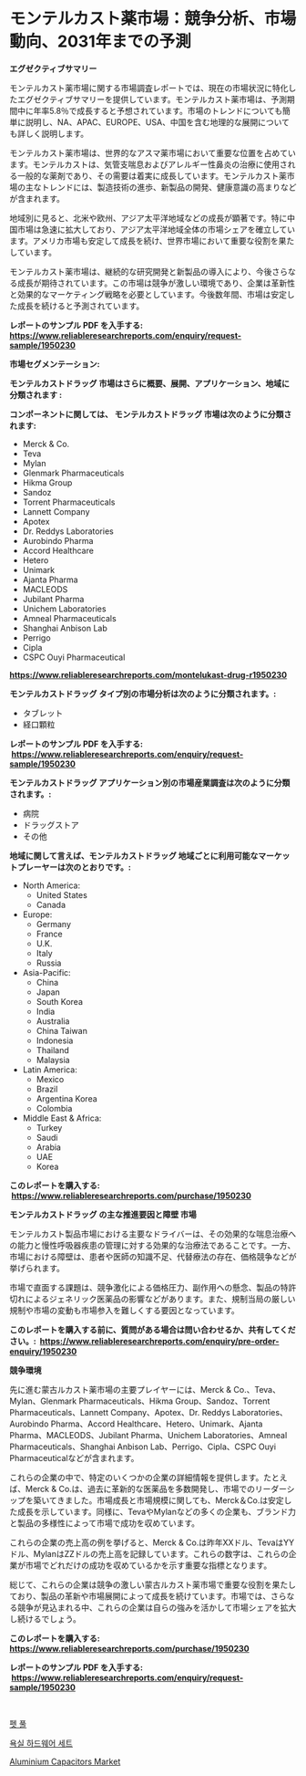 <p><h1>モンテルカスト薬市場：競争分析、市場動向、2031年までの予測</h1></p><p><strong>エグゼクティブサマリー</strong></p>
<p><p>モンテルカスト薬市場に関する市場調査レポートでは、現在の市場状況に特化したエグゼクティブサマリーを提供しています。モンテルカスト薬市場は、予測期間中に年率5.8％で成長すると予想されています。市場のトレンドについても簡単に説明し、NA、APAC、EUROPE、USA、中国を含む地理的な展開についても詳しく説明します。</p><p>モンテルカスト薬市場は、世界的なアスマ薬市場において重要な位置を占めています。モンテルカストは、気管支喘息およびアレルギー性鼻炎の治療に使用される一般的な薬剤であり、その需要は着実に成長しています。モンテルカスト薬市場の主なトレンドには、製造技術の進歩、新製品の開発、健康意識の高まりなどが含まれます。</p><p>地域別に見ると、北米や欧州、アジア太平洋地域などの成長が顕著です。特に中国市場は急速に拡大しており、アジア太平洋地域全体の市場シェアを確立しています。アメリカ市場も安定して成長を続け、世界市場において重要な役割を果たしています。</p><p>モンテルカスト薬市場は、継続的な研究開発と新製品の導入により、今後さらなる成長が期待されています。この市場は競争が激しい環境であり、企業は革新性と効果的なマーケティング戦略を必要としています。今後数年間、市場は安定した成長を続けると予測されています。</p></p>
<p><strong>レポートのサンプル PDF を入手する: <a href="https://www.reliableresearchreports.com/enquiry/request-sample/1950230">https://www.reliableresearchreports.com/enquiry/request-sample/1950230</a></strong></p>
<p><strong>市場セグメンテーション:</strong></p>
<p><strong> モンテルカストドラッグ 市場はさらに概要、展開、アプリケーション、地域に分類されます :</strong></p>
<p><strong>コンポーネントに関しては、 モンテルカストドラッグ 市場は次のように分類されます: &nbsp;</strong></p>
<p><ul><li>Merck & Co.</li><li>Teva</li><li>Mylan</li><li>Glenmark Pharmaceuticals</li><li>Hikma Group</li><li>Sandoz</li><li>Torrent Pharmaceuticals</li><li>Lannett Company</li><li>Apotex</li><li>Dr. Reddys Laboratories</li><li>Aurobindo Pharma</li><li>Accord Healthcare</li><li>Hetero</li><li>Unimark</li><li>Ajanta Pharma</li><li>MACLEODS</li><li>Jubilant Pharma</li><li>Unichem Laboratories</li><li>Amneal Pharmaceuticals</li><li>Shanghai Anbison Lab</li><li>Perrigo</li><li>Cipla</li><li>CSPC Ouyi Pharmaceutical</li></ul></p>
<p><strong><a href="https://www.reliableresearchreports.com/montelukast-drug-r1950230">https://www.reliableresearchreports.com/montelukast-drug-r1950230</a></strong></p>
<p><strong> モンテルカストドラッグ タイプ別の市場分析は次のように分類されます。:</strong></p>
<p><ul><li>タブレット</li><li>経口顆粒</li></ul></p>
<p><strong>レポートのサンプル PDF を入手する: &nbsp;<a href="https://www.reliableresearchreports.com/enquiry/request-sample/1950230">https://www.reliableresearchreports.com/enquiry/request-sample/1950230</a></strong></p>
<p><strong> モンテルカストドラッグ アプリケーション別の市場産業調査は次のように分類されます。:</strong></p>
<p><ul><li>病院</li><li>ドラッグストア</li><li>その他</li></ul></p>
<p><strong>地域に関して言えば、モンテルカストドラッグ 地域ごとに利用可能なマーケットプレーヤーは次のとおりです。:</strong></p>
<p><ul>
    <li>
        North America:
        <ul>
            <li>United States</li>
            <li>Canada</li>
        </ul>
    </li>
    <li>
        Europe:
        <ul>
            <li>Germany</li>
            <li>France</li>
            <li>U.K.</li>
            <li>Italy</li>
            <li>Russia</li>
        </ul>
    </li>
    <li>
        Asia-Pacific:
        <ul>
            <li>China</li>
            <li>Japan</li>
            <li>South Korea</li>
            <li>India</li>
            <li>Australia</li>
            <li>China Taiwan</li>
            <li>Indonesia</li>
            <li>Thailand</li>
            <li>Malaysia</li>
        </ul>
    </li>
    <li>
        Latin America:
        <ul>
            <li>Mexico</li>
            <li>Brazil</li>
            <li>Argentina Korea</li>
            <li>Colombia</li>
        </ul>
    </li>
    <li>
        Middle East & Africa:
        <ul>
            <li>Turkey</li>
            <li>Saudi</li>
            <li>Arabia</li>
            <li>UAE</li>
            <li>Korea</li>
        </ul>
    </li>
    </ul></p>
<p><strong>このレポートを購入する: &nbsp;<a href="https://www.reliableresearchreports.com/purchase/1950230">https://www.reliableresearchreports.com/purchase/1950230</a></strong></p>
<p><strong>モンテルカストドラッグ の主な推進要因と障壁 市場</strong></p>
<p><p>モンテルカスト製品市場における主要なドライバーは、その効果的な喘息治療への能力と慢性呼吸器疾患の管理に対する効果的な治療法であることです。一方、市場における障壁は、患者や医師の知識不足、代替療法の存在、価格競争などが挙げられます。</p><p>市場で直面する課題は、競争激化による価格圧力、副作用への懸念、製品の特許切れによるジェネリック医薬品の影響などがあります。また、規制当局の厳しい規制や市場の変動も市場参入を難しくする要因となっています。</p></p>
<p><strong>このレポートを購入する前に、質問がある場合は問い合わせるか、共有してください。:&nbsp; <a href="https://www.reliableresearchreports.com/enquiry/pre-order-enquiry/1950230">https://www.reliableresearchreports.com/enquiry/pre-order-enquiry/1950230</a></strong></p>
<p><strong>競争環境</strong></p>
<p><p>先に進む蒙古ルカスト薬市場の主要プレイヤーには、Merck & Co.、Teva、Mylan、Glenmark Pharmaceuticals、Hikma Group、Sandoz、Torrent Pharmaceuticals、Lannett Company、Apotex、Dr. Reddys Laboratories、Aurobindo Pharma、Accord Healthcare、Hetero、Unimark、Ajanta Pharma、MACLEODS、Jubilant Pharma、Unichem Laboratories、Amneal Pharmaceuticals、Shanghai Anbison Lab、Perrigo、Cipla、CSPC Ouyi Pharmaceuticalなどが含まれます。 </p><p>これらの企業の中で、特定のいくつかの企業の詳細情報を提供します。たとえば、Merck & Co.は、過去に革新的な医薬品を多数開発し、市場でのリーダーシップを築いてきました。市場成長と市場規模に関しても、Merck＆Co.は安定した成長を示しています。同様に、TevaやMylanなどの多くの企業も、ブランド力と製品の多様性によって市場で成功を収めています。</p><p>これらの企業の売上高の例を挙げると、Merck & Co.は昨年XXドル、TevaはYYドル、MylanはZZドルの売上高を記録しています。これらの数字は、これらの企業が市場でどれだけの成功を収めているかを示す重要な指標となります。</p><p>総じて、これらの企業は競争の激しい蒙古ルカスト薬市場で重要な役割を果たしており、製品の革新や市場展開によって成長を続けています。市場では、さらなる競争が見込まれる中、これらの企業は自らの強みを活かして市場シェアを拡大し続けるでしょう。</p></p>
<p><strong>このレポートを購入する: &nbsp; <a href="https://www.reliableresearchreports.com/purchase/1950230">https://www.reliableresearchreports.com/purchase/1950230</a></strong></p>
<p><strong>レポートのサンプル PDF を入手する: &nbsp;<a href="https://www.reliableresearchreports.com/enquiry/request-sample/1950230">https://www.reliableresearchreports.com/enquiry/request-sample/1950230</a></strong><strong></strong></p>
<p>&nbsp;</p>
<p><p><a href="https://medium.com/@albinbrakus2023/%EC%95%A0%EC%99%84%EB%8F%99%EB%AC%BC-%EC%88%98%EC%98%81%EC%9E%A5-%EC%8B%9C%EC%9E%A5-%EA%B7%9C%EB%AA%A8-cagr-%ED%8A%B8%EB%A0%8C%EB%93%9C-2024-2030-dccefd4185da">펫 풀</a></p><p><a href="https://medium.com/@eugenekim6262/%EC%9A%95%EC%8B%A4-%ED%95%98%EB%93%9C%EC%9B%A8%EC%96%B4-%EC%84%B8%ED%8A%B8-%EC%8B%9C%EC%9E%A5-%EB%B3%B4%EA%B3%A0%EC%84%9C%EB%8A%94%EC%9D%B4-%EC%8B%9C%EC%9E%A5%EC%9D%98-%EC%B5%9C%EC%8B%A0-%ED%8A%B8%EB%A0%8C%EB%93%9C-%EB%B0%8F-%EC%84%B1%EC%9E%A5-%EA%B8%B0%ED%9A%8C%EB%A5%BC-%EB%B0%9D%ED%98%80%EC%A4%8D%EB%8B%88%EB%8B%A4-b78ad95faf06">욕실 하드웨어 세트</a></p><p><a href="https://chivalrous-flock-a86.notion.site/Aluminium-Capacitors-Market-Size-Market-Outlook-and-Market-Forecast-2024-to-2031-90ccdffddef546f3a6ae4c5343c038e9">Aluminium Capacitors Market</a></p></p>